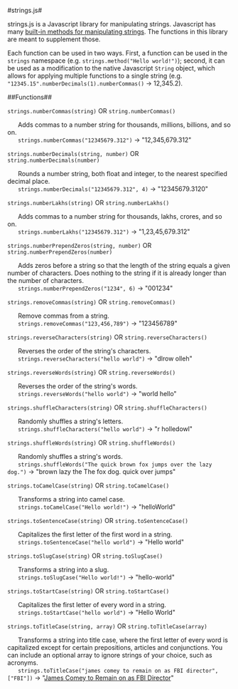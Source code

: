 #strings.js#

strings.js is a Javascript library for manipulating strings. Javascript has many [built-in methods for manipulating strings](http://www.w3schools.com/jsref/jsref_obj_string.asp). The functions in this library are meant to supplement those.

Each function can be used in two ways. First, a function can be used in the `strings` namespace (e.g. `strings.method("Hello world!")`); second, it can be used as a modification to the native Javascript `String` object, which allows for applying multiple functions to a single string (e.g. `"12345.15".numberDecimals(1).numberCommas()` &rarr; 12,345.2).

##Functions##

`strings.numberCommas(string)` OR `string.numberCommas()`

&nbsp;&nbsp;&nbsp;&nbsp;&nbsp;&nbsp;Adds commas to a number string for thousands, millions, billions, and so on.
<br />&nbsp;&nbsp;&nbsp;&nbsp;&nbsp;&nbsp;`strings.numberCommas("12345679.312")` &rarr; "12,345,679.312"

`strings.numberDecimals(string, number)` OR `string.numberDecimals(number)`

&nbsp;&nbsp;&nbsp;&nbsp;&nbsp;&nbsp;Rounds a number string, both float and integer, to the nearest specified decimal place.
<br />&nbsp;&nbsp;&nbsp;&nbsp;&nbsp;&nbsp;`strings.numberDecimals("12345679.312", 4)` &rarr; "12345679.3120"

`strings.numberLakhs(string)` OR `string.numberLakhs()`

&nbsp;&nbsp;&nbsp;&nbsp;&nbsp;&nbsp;Adds commas to a number string for thousands, lakhs, crores, and so on.
<br />&nbsp;&nbsp;&nbsp;&nbsp;&nbsp;&nbsp;`strings.numberLakhs("12345679.312")` &rarr; "1,23,45,679.312"

`strings.numberPrependZeros(string, number)` OR `string.numberPrependZeros(number)`

&nbsp;&nbsp;&nbsp;&nbsp;&nbsp;&nbsp;Adds zeros before a string so that the length of the string equals a given number of characters. Does nothing to the string if it is already longer than the number of characters.
<br />&nbsp;&nbsp;&nbsp;&nbsp;&nbsp;&nbsp;`strings.numberPrependZeros("1234", 6)` &rarr; "001234"

`strings.removeCommas(string)` OR `string.removeCommas()`

&nbsp;&nbsp;&nbsp;&nbsp;&nbsp;&nbsp;Remove commas from a string.
<br />&nbsp;&nbsp;&nbsp;&nbsp;&nbsp;&nbsp;`strings.removeCommas("123,456,789")` &rarr; "123456789"

`strings.reverseCharacters(string)` OR `string.reverseCharacters()`

&nbsp;&nbsp;&nbsp;&nbsp;&nbsp;&nbsp;Reverses the order of the string's characters.
<br />&nbsp;&nbsp;&nbsp;&nbsp;&nbsp;&nbsp;`strings.reverseCharacters("hello world")` &rarr; "dlrow olleh"

`strings.reverseWords(string)` OR `string.reverseWords()`

&nbsp;&nbsp;&nbsp;&nbsp;&nbsp;&nbsp;Reverses the order of the string's words.
<br />&nbsp;&nbsp;&nbsp;&nbsp;&nbsp;&nbsp;`strings.reverseWords("hello world")` &rarr; "world hello"

`strings.shuffleCharacters(string)` OR `string.shuffleCharacters()`

&nbsp;&nbsp;&nbsp;&nbsp;&nbsp;&nbsp;Randomly shuffles a string's letters.
<br />&nbsp;&nbsp;&nbsp;&nbsp;&nbsp;&nbsp;`strings.shuffleCharacters("hello world")` &rarr; "r holledowl"

`strings.shuffleWords(string)` OR `string.shuffleWords()`

&nbsp;&nbsp;&nbsp;&nbsp;&nbsp;&nbsp;Randomly shuffles a string's words.
<br />&nbsp;&nbsp;&nbsp;&nbsp;&nbsp;&nbsp;`strings.shuffleWords("The quick brown fox jumps over the lazy dog.")` &rarr; "brown lazy the The fox dog. quick over jumps"

`strings.toCamelCase(string)` OR `string.toCamelCase()`

&nbsp;&nbsp;&nbsp;&nbsp;&nbsp;&nbsp;Transforms a string into camel case.
<br />&nbsp;&nbsp;&nbsp;&nbsp;&nbsp;&nbsp;`strings.toCamelCase("Hello world!")` &rarr; "helloWorld"

`strings.toSentenceCase(string)` OR `string.toSentenceCase()`

&nbsp;&nbsp;&nbsp;&nbsp;&nbsp;&nbsp;Capitalizes the first letter of the first word in a string.
<br />&nbsp;&nbsp;&nbsp;&nbsp;&nbsp;&nbsp;`strings.toSentenceCase("hello world")` &rarr; "Hello world"

`strings.toSlugCase(string)` OR `string.toSlugCase()`

&nbsp;&nbsp;&nbsp;&nbsp;&nbsp;&nbsp;Transforms a string into a slug.
<br />&nbsp;&nbsp;&nbsp;&nbsp;&nbsp;&nbsp;`strings.toSlugCase("Hello world!")` &rarr; "hello-world"

`strings.toStartCase(string)` OR `string.toStartCase()`

&nbsp;&nbsp;&nbsp;&nbsp;&nbsp;&nbsp;Capitalizes the first letter of every word in a string.
<br />&nbsp;&nbsp;&nbsp;&nbsp;&nbsp;&nbsp;`strings.toStartCase("hello world")` &rarr; "Hello World"

`strings.toTitleCase(string, array)` OR `string.toTitleCase(array)`

&nbsp;&nbsp;&nbsp;&nbsp;&nbsp;&nbsp;Transforms a string into title case, where the first letter of every word is capitalized except for certain prepositions, articles and conjunctions. You can include an optional array to ignore strings of your choice, such as acronyms.
<br />&nbsp;&nbsp;&nbsp;&nbsp;&nbsp;&nbsp;`strings.toTitleCase("james comey to remain on as FBI director", ["FBI"])` &rarr; "[James Comey to Remain on as FBI Director](http://www.nbcnews.com/news/us-news/comey-remain-fbi-director-n711506)"
